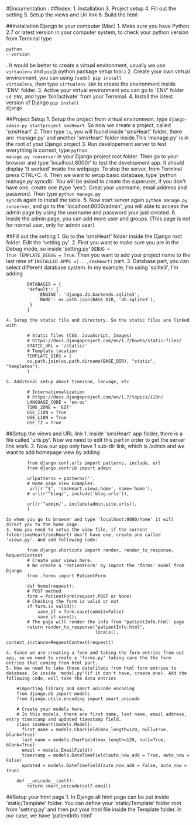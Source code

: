 
#Documentation :
##Index:
    1.	Installation 
    3.	Project setup
    4.	Fill out the setting
    5.  Setup the views and Url link
    6.	Build the html



##Installation Django to your computer (Mac)
    1. Make sure you have Python 2.7 or latest version in your computer system, to check your python version from Terminal type <pre><code>python --version</code></pre>. It would be better to create a virtual environment, usually we use <code>virtaulenv</code> and <code>pip</code>(a python package setup tool.)
    2. Create your own virtual environment, you can using <code>[sudo] pip install virtualenv</code>, then type <code>virtualenv ENV</code> to create the environment inside 'ENV' folder. 
    3. Active your virtual environment you can go to 'ENV' folder <code>cd ENV</code>, and type 'bin/activate' from your Terminal.
    4. Install the latest version of Django <code>pip install django</code>

##Project Setup
    1. Setup the project from virtual environment, type 
    <code>django-admin.py startproject smsHeart</code>. So now we create a project, called 'smsHeart'
    2. Then type <code>ls</code>, you will found inside 'smsHeart' folder, there are 'manage.py' and another 'smsHeart' folder inside.This 'manage.py' is in the root of your Django project
    3. Run developement server to test everything is correct, type <code>python manage.py runserver</code> in your Django project root folder. Then go to your browser and type 'localhost:8000/' to test the development app. It should display 'It worked' inside the webpage. To stop the server, from Terminal press CTRL+C.
    4. Then we want to setup basic database, type 'python manage.py syncdb'. You will be asked to create the superuser, if you don't have one, create one (type 'yes'). Creat your username, email address and password. Then type <code>python manage.py syncdb</code> again to install the table.
    5. Now start server again <code>python manage.py runserver</code>, and go to the 'localhost:8000/admin', you will able to access the admin page by using the username and password your just created.
    6. Inside the admin page, you can add more user and groups. (This page is not for normal user, only for admin user)

##Fill out the setting
    1. Go to the 'smsHeart' folder inside the Django root folder. Edit the 'setting.py'. 
    2. First you want to make sure you are in the Debug mode, so inside 'setting.py' <code>DEBUG = True TEMPLATE_DEBUG = True</code>. Then you want to add your project name to the last nine of <code>INSTALLED_APPS =(...,smsHeart)</code> part.
    3. Database part, you can select different database system. In my example, I'm using 'sqlite3', I'm adding 
```
        DATABASES = {
        'default': {
            'ENGINE': 'django.db.backends.sqlite3',
            'NAME': os.path.join(BASE_DIR, 'db.sqlite3'),
         }
        }
```
    4. Setup the static file and directory. So the static files are linked with 
```
        # Static files (CSS, JavaScript, Images)
        # https://docs.djangoproject.com/en/1.7/howto/static-files/
        STATIC_URL = '/static/'
        # Template location
        TEMPLATE_DIRS = (
        os.path.join(os.path.dirname(BASE_DIR), "static", "templates"),
        )
```
    5. Additonal setup about timezone, lanuage, etc
```
        # Internationalization
        # https://docs.djangoproject.com/en/1.7/topics/i18n/
        LANGUAGE_CODE = 'en-us'
        TIME_ZONE = 'EDT'
        USE_I18N = True
        USE_L10N = True
        USE_TZ = True
```

##Setup the views and URL link
    1. Inside 'smsHeart' app folder, there is a file called 'urls.py'. Now we need to edit this part in order to get the server link work.
    2. Now our app only have 1 sub-dir link, which is /admin and we want to add homepage view by adding
```
        from django.conf.urls import patterns, include, url
        from django.contrib import admin

        urlpatterns = patterns('',
        # Home page view Examples:
         url(r'^$', 'smsHeart.views.home', name='home'),
        # url(r'^blog/', include('blog.urls')),

        url(r'^admin/', include(admin.site.urls)),
        )
```
    So when you go to browser and type 'localhost:8080/home' it will direct you to the home page.
    3. Now you need to setup the view file, if the current folder(smsHeart/smsHeart) don't have one, create one called 'views.py'. And add following code:
```
        from django.shortcuts import render, render_to_response, RequestContext
        # Create your views here.
        # We create a 'PatientForm' by improt the 'forms' model from Django
        from .forms import PatientForm

        def home(request):
        # POST method
        form = PatientForm(request.POST or None)
        # Checking the form is valid or not
        if form.is_valid():
            save_it = form.save(commit=False)
            save_it.save();
        # The page will render the info from 'patientInfo.html' page
        return render_to_response("patientInfo.html",
                                  locals(),
                                  context_instance=RequestContext(request))
```
    4. Since we are creating a form and taking the form entries from out app, so we need to create a 'forms.py' taking care the the form entries that coming from html part.
    5. Now we need to take those datafileds from html form entries to database. So inside 'model.py'(if it don't have, create one). Add the following code, will take the data entries
```
    #importing library and smart unicode encoding
    from django.db import models
    from django.utils.encoding import smart_unicode

    # Create your models here.
    # In this models, there are first name, last name, email address, entry timestamp and updated timestamp field.
    class smsHeart(models.Model):
      first_name = models.CharField(max_length=120, null=True, blank=True)
      last_name = models.CharField(max_length=120, null=True, blank=True)
      email = models.EmailField()
      timestamp = models.DateTimeField(auto_now_add = True, auto_now = False)
      updated = models.DateTimeField(auto_now_add = False, auto_now = True)

    def __unicode__(self):
        return smart_unicode(self.email)
```

##Setup your html page
    1. In Django all html page can be put inside 'static/Template' folder. You can define your 'static/Template' folder root from 'setting.py' and then put your html file inside the Template folder. In our case, we have 'patientInfo.html'







